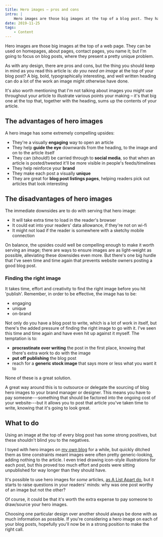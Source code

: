 ```yaml
---
title: Hero images – pros and cons
intro: |
    Hero images are those big images at the top of a blog post. They have some compelling benefits, but there are some things to consider.
date: 2019-11-25
tags:
    - Content
---
```


Hero images are those big images at the top of a web page. They can be used on homepages, about pages, contact pages, you name it; but I'm going to focus on blog posts, where they present a pretty unique problem.

As with any design, there are pros and cons, but the thing you should keep in mind as you read this article is: *do you need an image* at the top of your blog post? A big, bold, typographically interesting, and well written heading can do a lot of the work an image might otherwise have done.

It's also worth mentioning that I'm not talking about images you might use throughout your article to illustrate various points your making – it's that big one at the top that, together with the heading, sums up the contents of your article.


## The advantages of hero images

A hero image has some extremely compelling upsides:

- They're a visually <b>engaging</b> way to open an article
- They help <b>guide the eye</b> downwards from the heading, to the image and on to the article itself
- They can (should!) be carried through to <b>social media</b>, so that when an article is posted/tweeted it'll be more visible in people's feeds/timelines
- They help reinforce your <b>brand</b>
- They make each post a visually <b>unique</b>
- They are great for <b>blog post listings pages</b>, helping readers pick out articles that look interesting


## The disadvantages of hero images

The immediate downsides are to do with serving that hero image:

- It will take extra time to load in the reader's browser
- It could eat into your readers' data allowance, if they're not on wi-fi
- It might not load if the reader is somewhere with a sketchy mobile connection

On balance, the upsides could well be compelling enough to make it worth serving an image; there are ways to ensure images are as light-weight as possible, alleviating these downsides even more. But there's one big hurdle that I've seen time and time again that prevents website owners posting a good blog post.

### Finding the right image

It takes time, effort and creativity to find the right image before you hit 'publish'. Remember, in order to be effective, the image has to be:

- engaging
- unique
- on-brand

Not only do you have a blog post to write, which is a lot of work in itself, but there's the added pressure of finding the right image to go with it. I've seen this time and time again and have even hit up against it myself. The temptation is to:

- <b>procrastinate over writing</b> the post in the first place, knowing that there's extra work to do with the image
- <b>put off publishing</b> the blog post
- reach for a <b>generic stock image</b> that says more or less what you want it to

None of these is a great solution.

A great way around this is to outsource or delegate the sourcing of blog hero images to your brand manager or designer. This means you have to pay someone---something that should be factored into the ongoing cost of your website---but it allows you to post that article you've taken time to write, knowing that it's going to look great.


## What to do

Using an image at the top of every blog post has some strong positives, but these shouldn't blind you to the negatives.

I toyed with hero images on [my own blog](/blog/) for a while, but quickly ditched them as time constraints meant images were often pretty generic-looking, adding nothing to the article. I even tried drawing icon-style illustrations for each post, but this proved too much effort and posts were sitting unpublished for way longer than they should have.

It's possible to use hero images for *some* articles, [as A List Apart do](https://alistapart.com), but it starts to raise questions in your readers' minds: why was one post worthy of an image but not the other?

Of course, it could be that it's worth the extra expense to pay someone to draw/source your hero images.

Choosing one particular design over another should always be done with as much information as possible. If you're considering a hero image on each of your blog posts, hopefully you'll now be in a strong position to make the right call.

